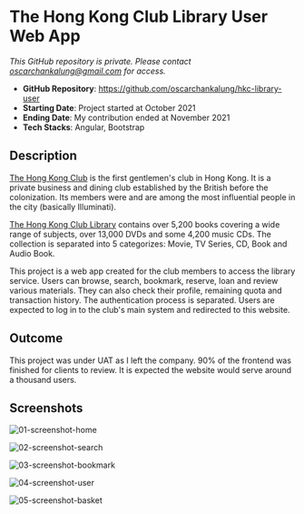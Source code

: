 # The Hong Kong Club Library User Web App

_This GitHub repository is private. Please contact oscarchankalung@gmail.com for access._

- **GitHub Repository**: https://github.com/oscarchankalung/hkc-library-user
- **Starting Date**: Project started at October 2021
- **Ending Date**: My contribution ended at November 2021
- **Tech Stacks**: Angular, Bootstrap

## Description

[The Hong Kong Club](https://en.wikipedia.org/wiki/Hong_Kong_Club) is the first gentlemen's club in Hong Kong. It is a private business and dining club established by the British before the colonization. Its members were and are among the most influential people in the city (basically Illuminati).

[The Hong Kong Club Library](https://www.thehongkongclub.hk/public/library.html) contains over 5,200 books covering a wide range of subjects, over 13,000 DVDs and some 4,200 music CDs. The collection is separated into 5 categorizes: Movie, TV Series, CD, Book and Audio Book.

This project is a web app created for the club members to access the library service. Users can browse, search, bookmark, reserve, loan and review various materials. They can also check their profile, remaining quota and transaction history. The authentication process is separated. Users are expected to log in to the club's main system and redirected to this website.

## Outcome

This project was under UAT as I left the company. 90% of the frontend was finished for clients to review. It is expected the website would serve around a thousand users.

## Screenshots

![01-screenshot-home](https://oscarchankalung.github.io/img/projects/appicidea/05-hkc-library-user/01-screenshot-home.png)

![02-screenshot-search](https://oscarchankalung.github.io/img/projects/appicidea/05-hkc-library-user/02-screenshot-search.png)

![03-screenshot-bookmark](https://oscarchankalung.github.io/img/projects/appicidea/05-hkc-library-user/03-screenshot-bookmark.png)

![04-screenshot-user](https://oscarchankalung.github.io/img/projects/appicidea/05-hkc-library-user/04-screenshot-user.png)

![05-screenshot-basket](https://oscarchankalung.github.io/img/projects/appicidea/05-hkc-library-user/05-screenshot-basket.png)
